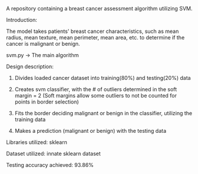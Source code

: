 A repository containing a breast cancer assessment algorithm utilizing SVM. 

Introduction:

The model takes patients' breast cancer characteristics, such as mean radius, mean texture, mean perimeter, mean area, etc. to determine if the cancer is malignant or benign.

svm.py -> The main algorithm

Design description:

1) Divides loaded cancer dataset into training(80%) and testing(20%) data

2) Creates svm classifier, with the # of outliers determined in the soft margin = 2 (Soft margins allow some outliers to not be counted for points in border selection)

3) Fits the border deciding malignant or benign in the classifier, utilizing the training data

4) Makes a prediction (malignant or benign) with the testing data

Libraries utilized: sklearn

Dataset utilized: innate sklearn dataset

Testing accuracy achieved: 93.86%
